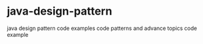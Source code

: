 # java-design-pattern
java design pattern code examples
code patterns and advance topics code example
